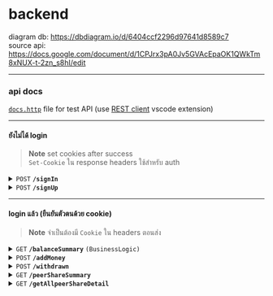 # backend

diagram db: https://dbdiagram.io/d/6404ccf2296d97641d8589c7 <br />
source api: https://docs.google.com/document/d/1CPJrx3pA0Jv5GVAcEpaOK1QWkTm8xNUX-t-2zn_s8hI/edit

---

### api docs

[`docs.http`](./docs/docs.http) file for test API (use [REST client](https://marketplace.visualstudio.com/items?itemName=humao.rest-client) vscode extension)

---

#### ยังไม่ได้ login

> **Note**
> set cookies after success<br>`Set-Cookie` ใน response headers ใช้สำหรับ auth

<details>
 <summary><code>POST</code> <code><b>/signIn</b></code></summary>

##### Parameters

> | name     | type     | data type | description         |
> | -------- | -------- | --------- | ------------------- |
> | username | required | string    | email / phoneNumber |
> | password | required | string    | N/A                 |

##### Responses

> | http code | content-type       | response                                  |
> | --------- | ------------------ | ----------------------------------------- |
> | `200`     | `application/json` | `{"message":"Authentication successful"}` |
> | `400`     | `application/json` | `{"message":"Invalid password"}`          |
> | `500`     | `application/json` | `{"message":"error"}`                     |

</details>

<details>
 <summary><code>POST</code> <code><b>/signUp</b></code></summary>

##### Parameters

> | name        | type     | data type | description |
> | ----------- | -------- | --------- | ----------- |
> | fullName    | required | string    | N/A         |
> | email       | required | string    | N/A         |
> | password    | required | string    | N/A         |
> | phoneNumber | required | string    | N/A         |

##### Responses

> | http code | content-type       | response                                 |
> | --------- | ------------------ | ---------------------------------------- |
> | `200`     | `application/json` | `{"message": "Registration successful"}` |
> | `400`     | `application/json` | `{"msg": "something wrong"}`             |

</details>

---

#### login แล้ว (ยืนยันตัวตนด้วย cookie)

> **Note**
> จำเป็นต้องมี `Cookie` ใน headers ตอนส่ง

<details>
 <summary><code>GET</code> <code><b>/balanceSummary</b></code> <code>(BusinessLogic)</code></summary>

##### Details

<pre>
totalNumber: totalDeposit + microFinancePotentaiLending + peerSharePotentaiLending
microFinancePotentiaLending: get all peerSharingDetail by userId then sumup potential amount
peerSharePotentaiLending: get all microFinanceDetail by userId then sumup potential amount
</pre>

##### Parameters

> NONE

##### Responses

> | http code | content-type       | response                                                           |
> | --------- | ------------------ | ------------------------------------------------------------------ |
> | `200`     | `application/json` | `{totalBalance: Number, microFinance: Number, peerShare: Number }` |
> | `400`     | `application/json` | `{"msg": "something wrong"}`                                       |

</details>

<details>
 <summary><code>POST</code> <code><b>/addMoney</b></code></summary>

##### Details

- Front Back Thrid-party API
- Button addMoney /addMoney–-> username, amount —-> omise/opn
- OK/NOT OK←—

##### Parameters

> | name   | type     | data type | description |
> | ------ | -------- | --------- | ----------- |
> | amount | required | number    | N/A         |

##### Responses

> | http code | content-type       | response                     |
> | --------- | ------------------ | ---------------------------- |
> | `200`     | `application/json` | `{}`                         |
> | `400`     | `application/json` | `{"msg": "something wrong"}` |

</details>

<details>
 <summary><code>POST</code> <code><b>/withdrawn</b></code></summary>

##### Parameters

> | name   | type     | data type | description |
> | ------ | -------- | --------- | ----------- |
> | amount | required | number    | N/A         |

##### Responses

> | http code | content-type       | response                     |
> | --------- | ------------------ | ---------------------------- |
> | `200`     | `application/json` | `{}`                         |
> | `400`     | `application/json` | `{"msg": "something wrong"}` |

</details>

<details>
 <summary><code>GET</code> <code><b>/peerShareSummary
</b></code></summary>

##### Parameters

> NONE

##### Responses

> | http code | content-type       | response                                                              |
> | --------- | ------------------ | --------------------------------------------------------------------- |
> | `200`     | `application/json` | `{"peerShareTotal":number, "currentDE":string, "creditScore":string}` |
> | `400`     | `application/json` | `{"msg": "something wrong"}`                                          |

</details>

<details>
 <summary><code>GET</code> <code><b>/getAllpeerShareDetail
</b></code></summary>

##### Details

Member, payment, credit : query from db
Joinable: query user credit then check with peerShareDetail credit

##### Parameters

> NONE

###### peerShareDetail

> | name     | data type | description |
> | -------- | --------- | ----------- |
> | member   | number    | N/A         |
> | payment  | number    | N/A         |
> | credit   | string    | N/A         |
> | joinable | boolean   | N/A         |

##### Responses

> | http code | content-type       | response                               |
> | --------- | ------------------ | -------------------------------------- |
> | `200`     | `application/json` | `{"peerShareList": peerShareDetail[]}` |
> | `400`     | `application/json` | `{"msg": "something wrong"}`           |

</details>
